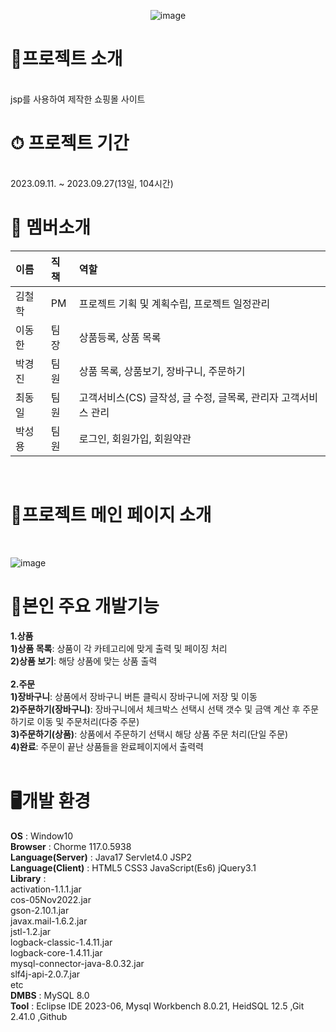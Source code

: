 
<div align=center>
  
  ![image](https://github.com/bllor/Project2023/assets/136154061/bebfd6ff-c7af-4240-ae0b-db49c65f8a55)

</div>


<h1>🛒프로젝트 소개</h1><br>
jsp를 사용하여 제작한 쇼핑몰 사이트

<h1>⏱ 프로젝트 기간</h1><br>
2023.09.11. ~ 2023.09.27(13일, 104시간)
<br>
<h1>👫 멤버소개</h1>


|이름|직책|역할|
|:----|:----|:----|
|김철학|PM|프로젝트 기획 및 계획수립, 프로젝트 일정관리|
|이동한|팀장|상품등록, 상품 목록|
|박경진|팀원|상품 목록, 상품보기, 장바구니, 주문하기|
|최동일|팀원|고객서비스(CS) 글작성, 글 수정, 글목록, 관리자 고객서비스 관리|
|박성용|팀원|로그인, 회원가입, 회원약관|
<br>

<h1>🌟프로젝트 메인 페이지 소개</h1><br>

![image](https://github.com/bllor/Project2023/assets/136154061/a1eafbf6-0825-490e-afd9-91ed75fc52ca)

<h1>🌝본인 주요 개발기능</h1>

**1.상품**<br>
**1)상품 목록**: 상품이 각 카테고리에 맞게 출력 및 페이징 처리<br>
**2)상품 보기**: 해당 상품에 맞는 상품 출력<br>
<br>
**2.주문**<br>
**1)장바구니**: 상품에서 장바구니 버튼 클릭시 장바구니에 저장 및 이동<br>
**2)주문하기(장바구니)**: 장바구니에서 체크박스 선택시 선택 갯수 및 금액 계산 후 주문하기로 이동 및 주문처리(다중 주문)<br>
**3)주문하기(상품)**: 상품에서 주문하기 선택시 해당 상품 주문 처리(단일 주문)<br>
**4)완료**: 주문이 끝난 상품들을 완료페이지에서 출력력<br>
<br>

<h1>🖥개발 환경</h1>

**OS** : Window10<br>
**Browser** : Chorme 117.0.5938<br>
**Language(Server)** : Java17 Servlet4.0 JSP2<br>
**Language(Client)** : HTML5 CSS3 JavaScript(Es6) jQuery3.1<br>
**Library** : <br>activation-1.1.1.jar<br> cos-05Nov2022.jar<br> gson-2.10.1.jar <br>javax.mail-1.6.2.jar <br>jstl-1.2.jar<br> logback-classic-1.4.11.jar <br>logback-core-1.4.11.jar <br>mysql-connector-java-8.0.32.jar <br>slf4j-api-2.0.7.jar<br> etc<br>
**DMBS** : MySQL 8.0<br>
**Tool** : Eclipse IDE 2023-06, Mysql Workbench 8.0.21, HeidSQL 12.5 ,Git 2.41.0 ,Github
<br>
